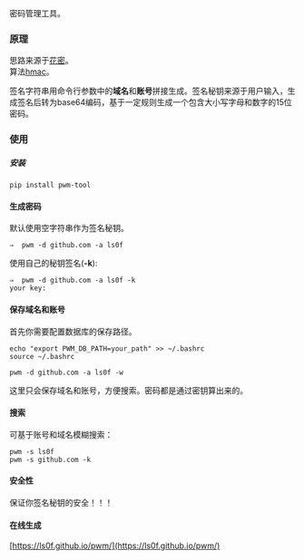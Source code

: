 
密码管理工具。

### 原理

思路来源于[花密](http://flowerpassword.com/)。  
算法[hmac](http://baike.baidu.com/item/hmac)。

签名字符串用命令行参数中的**域名**和**账号**拼接生成。签名秘钥来源于用户输入，生成签名后转为base64编码，基于一定规则生成一个包含大小写字母和数字的15位密码。


### 使用

##### 安装

`pip install pwm-tool`


#### 生成密码

默认使用空字符串作为签名秘钥。

`⇒  pwm -d github.com -a ls0f`

使用自己的秘钥签名(**-k**):

```
⇒  pwm -d github.com -a ls0f -k
your key:
```

#### 保存域名和账号

首先你需要配置数据库的保存路径。

```
echo "export PWM_DB_PATH=your_path" >> ~/.bashrc
source ~/.bashrc
```

`pwm -d github.com -a ls0f -w`

这里只会保存域名和账号，方便搜索。密码都是通过密钥算出来的。

#### 搜索

可基于账号和域名模糊搜索：

```
pwm -s ls0f
pwm -s github.com -k
```

#### 安全性

保证你签名秘钥的安全！！！

#### 在线生成

[https://ls0f.github.io/pwm/](https://ls0f.github.io/pwm/)



